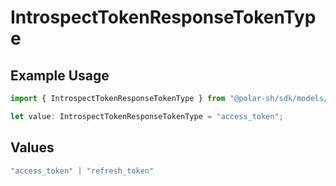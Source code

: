 # IntrospectTokenResponseTokenType

## Example Usage

```typescript
import { IntrospectTokenResponseTokenType } from "@polar-sh/sdk/models/components";

let value: IntrospectTokenResponseTokenType = "access_token";
```

## Values

```typescript
"access_token" | "refresh_token"
```